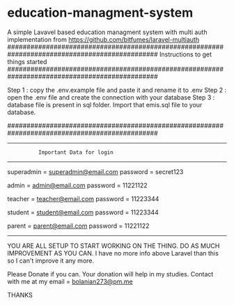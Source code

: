 # education-managment-system
A simple Lavavel based education managment system with multi auth implementation from https://github.com/bitfumes/laravel-multiauth
###############################################################################################
                  Instructions to get things started
###############################################################################################      

Step 1 : copy the .env.example file and paste it and rename it to .env
Step 2 : open the .env file and create the connection with your database
Step 3 : database file is present in sql folder. Import that emis.sql file to your database.

###############################################################################################
**********************************************************
              Important Data for login
**********************************************************             

superadmin = superadmin@email.com
password = secret123

admin = admin@email.com
password = 11221122

teacher = teacher@email.com
password = 11223344

student = student@email.com
password = 11223344

parent = parent@email.com
password  = 11221122

***********************************************************









YOU ARE ALL SETUP TO START WORKING ON THE THING.
DO AS MUCH IMPROVEMENT AS YOU CAN. I have no more info above Laravel than this so I can't improve it any more.



Please Donate if you can. Your donation will help in my studies. 
Contact with me at my email = bolanian273@pm.me

THANKS
